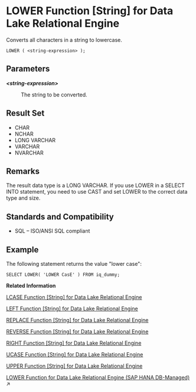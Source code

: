 <!-- loioa561324784f2101582439eaf6377b80b -->

# LOWER Function \[String\] for Data Lake Relational Engine

Converts all characters in a string to lowercase.



```
LOWER ( <string-expression> );
```



<a name="loioa561324784f2101582439eaf6377b80b__LOWER_parm1"/>

## Parameters


<dl>
<dt><b>

*<string-expression\>*

</b></dt>
<dd>

The string to be converted.



</dd>
</dl>



<a name="loioa561324784f2101582439eaf6377b80b__LOWER_returns1"/>

## Result Set

-   CHAR
-   NCHAR
-   LONG VARCHAR
-   VARCHAR
-   NVARCHAR



<a name="loioa561324784f2101582439eaf6377b80b__LOWER_remarks1"/>

## Remarks

The result data type is a LONG VARCHAR. If you use LOWER in a SELECT INTO statement, you need to use CAST and set LOWER to the correct data type and size.



<a name="loioa561324784f2101582439eaf6377b80b__LOWER_standards1"/>

## Standards and Compatibility

-   SQL – ISO/ANSI SQL compliant



<a name="loioa561324784f2101582439eaf6377b80b__LOWER_example1"/>

## Example

The following statement returns the value "lower case":

```
SELECT LOWER( 'LOWER CasE' ) FROM iq_dummy;
```

**Related Information**  


[LCASE Function \[String\] for Data Lake Relational Engine](lcase-function-string-for-data-lake-relational-engine-a55c82d.md "Converts all characters in a string to lowercase.")

[LEFT Function \[String\] for Data Lake Relational Engine](left-function-string-for-data-lake-relational-engine-a55d883.md "Returns a specified number of characters from the beginning of a string.")

[REPLACE Function \[String\] for Data Lake Relational Engine](replace-function-string-for-data-lake-relational-engine-a579952.md "Replaces all occurrences of a substring with another substring.")

[REVERSE Function \[String\] for Data Lake Relational Engine](reverse-function-string-for-data-lake-relational-engine-a57a972.md "Takes one argument as an input of type BINARY or STRING and returns the specified string with characters listed in reverse order.")

[RIGHT Function \[String\] for Data Lake Relational Engine](right-function-string-for-data-lake-relational-engine-a57b364.md "Returns the rightmost characters of a string.")

[UCASE Function \[String\] for Data Lake Relational Engine](ucase-function-string-for-data-lake-relational-engine-a58c382.md "Converts all characters in a string to uppercase.")

[UPPER Function \[String\] for Data Lake Relational Engine](upper-function-string-for-data-lake-relational-engine-a58cbc0.md "Converts all characters in a string to uppercase.")

[LOWER Function for Data Lake Relational Engine (SAP HANA DB-Managed)](https://help.sap.com/viewer/a898e08b84f21015969fa437e89860c8/2023_4_QRC/en-US/3ad17721e94b4a24a12a07986c829123.html "Converts all characters in a string to lowercase.") :arrow_upper_right:

